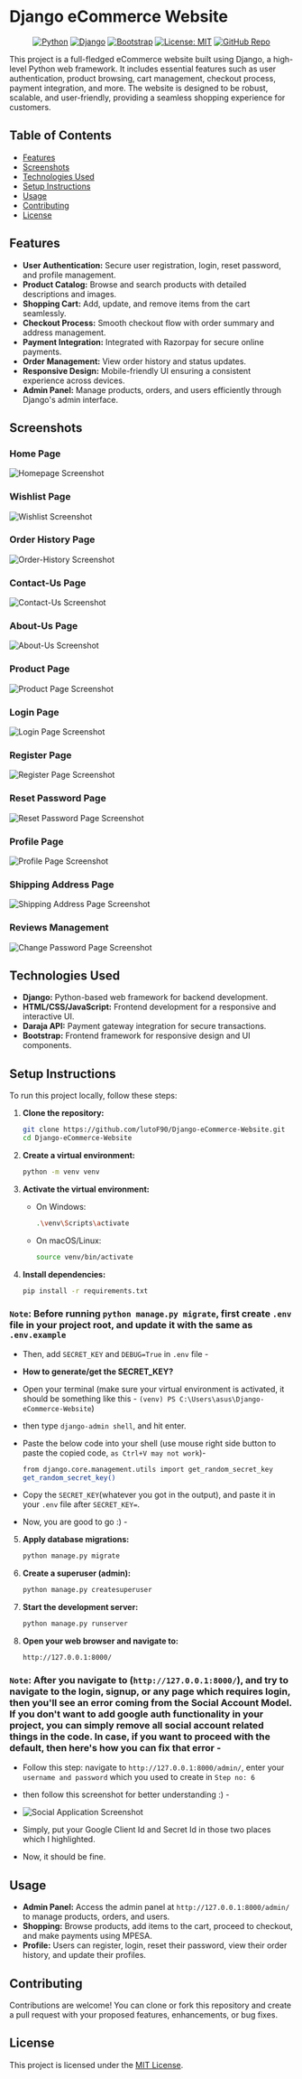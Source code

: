 # Django eCommerce Website

<div align="center">

[![Python](https://img.shields.io/badge/Python-3.11+-blue.svg)](https://www.python.org/)
[![Django](https://img.shields.io/badge/Django-5.0+-green.svg)](https://www.djangoproject.com/)
[![Bootstrap](https://img.shields.io/badge/Bootstrap-5.0+-purple.svg)](https://getbootstrap.com/)
[![License: MIT](https://img.shields.io/badge/License-MIT-yellow.svg)](LICENSE)
[![GitHub Repo](https://img.shields.io/badge/GitHub-lutoF90%2FDjango-eCommerce-Website-black.svg)](https://github.com/lutoF90/Django-eCommerce-Website)

</div>

This project is a full-fledged eCommerce website built using Django, a high-level Python web framework. It includes essential features such as user authentication, product browsing, cart management, checkout process, payment integration, and more. The website is designed to be robust, scalable, and user-friendly, providing a seamless shopping experience for customers.

## Table of Contents

- [Features](#features)
- [Screenshots](#screenshots)
- [Technologies Used](#technologies-used)
- [Setup Instructions](#setup-instructions)
- [Usage](#usage)
- [Contributing](#contributing)
- [License](#license)

## Features

- **User Authentication:** Secure user registration, login, reset password, and profile management.
- **Product Catalog:** Browse and search products with detailed descriptions and images.
- **Shopping Cart:** Add, update, and remove items from the cart seamlessly.
- **Checkout Process:** Smooth checkout flow with order summary and address management.
- **Payment Integration:** Integrated with Razorpay for secure online payments.
- **Order Management:** View order history and status updates.
- **Responsive Design:** Mobile-friendly UI ensuring a consistent experience across devices.
- **Admin Panel:** Manage products, orders, and users efficiently through Django's admin interface.

## Screenshots

### Home Page

![Homepage Screenshot](_screenshots/home_page.png)

### Wishlist Page

![Wishlist Screenshot](_screenshots/wishlist_page.png)

### Order History Page

![Order-History Screenshot](_screenshots/orders_history_page.png)

### Contact-Us Page

![Contact-Us Screenshot](_screenshots/contact_us_page.png)

### About-Us Page

![About-Us Screenshot](_screenshots/about_us_page.png)

### Product Page

![Product Page Screenshot](_screenshots/product_page.png)

### Login Page

![Login Page Screenshot](_screenshots/login_page.png)

### Register Page

![Register Page Screenshot](_screenshots/sign_up_page.png)

### Reset Password Page

![Reset Password Page Screenshot](_screenshots/reset_password_page.png)

### Profile Page

![Profile Page Screenshot](_screenshots/profile_page.png)

### Shipping Address Page

![Shipping Address Page Screenshot](_screenshots/shipping_address_page.png)

### Reviews Management

![Change Password Page Screenshot](_screenshots/your_reviews_page.png)

## Technologies Used

- **Django:** Python-based web framework for backend development.
- **HTML/CSS/JavaScript:** Frontend development for a responsive and interactive UI.
- **Daraja API:** Payment gateway integration for secure transactions.
- **Bootstrap:** Frontend framework for responsive design and UI components.

## Setup Instructions

To run this project locally, follow these steps:

1. **Clone the repository:**

   ```bash
   git clone https://github.com/lutoF90/Django-eCommerce-Website.git
   cd Django-eCommerce-Website
   ```

2. **Create a virtual environment:**
   ```bash
   python -m venv venv
   ```
3. **Activate the virtual environment:**

   - On Windows:
     ```bash
     .\venv\Scripts\activate
     ```
   - On macOS/Linux:
     ```bash
     source venv/bin/activate
     ```

4. **Install dependencies:**
   ```bash
   pip install -r requirements.txt
   ```

### `Note`: Before running `python manage.py migrate`, first create `.env` file in your project root, and update it with the same as `.env.example`

- Then, add `SECRET_KEY` and `DEBUG=True` in `.env` file -

- **How to generate/get the SECRET_KEY?**

- Open your terminal (make sure your virtual environment is activated, it should be something like this - `(venv) PS C:\Users\asus\Django-eCommerce-Website`)

- then type `django-admin shell`, and hit enter.

- Paste the below code into your shell (use mouse right side button to paste the copied code, `as Ctrl+V may not work`)-

  ```bash
  from django.core.management.utils import get_random_secret_key
  get_random_secret_key()
  ```

* Copy the `SECRET_KEY`(whatever you got in the output), and paste it in your `.env` file after `SECRET_KEY=`.

* Now, you are good to go :) -

5. **Apply database migrations:**

   ```bash
   python manage.py migrate
   ```

6. **Create a superuser (admin):**

   ```bash
   python manage.py createsuperuser
   ```

7. **Start the development server:**

   ```bash
   python manage.py runserver
   ```

8. **Open your web browser and navigate to:**
   ```
   http://127.0.0.1:8000/
   ```

### `Note`: After you navigate to (`http://127.0.0.1:8000/`), and try to navigate to the login, signup, or any page which requires login, then you'll see an error coming from the Social Account Model. If you don't want to add google auth functionality in your project, you can simply remove all social account related things in the code. In case, if you want to proceed with the default, then here's how you can fix that error -

- Follow this step: navigate to `http://127.0.0.1:8000/admin/`, enter your `username and password` which you used to create in `Step no: 6`
- then follow this screenshot for better understanding :) -

- ![Social Application Screenshot](Screenshots/google_auth-Change-social-application-Django-site-admin.png)

- Simply, put your Google Client Id and Secret Id in those two places which I highlighted.

- Now, it should be fine.

## Usage

- **Admin Panel:** Access the admin panel at `http://127.0.0.1:8000/admin/` to manage products, orders, and users.
- **Shopping:** Browse products, add items to the cart, proceed to checkout, and make payments using MPESA.
- **Profile:** Users can register, login, reset their password, view their order history, and update their profiles.

## Contributing

Contributions are welcome! You can clone or fork this repository and create a pull request with your proposed features, enhancements, or bug fixes.

## License

This project is licensed under the [MIT License](LICENSE).


